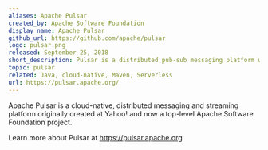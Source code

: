 ```yaml
---
aliases: Apache Pulsar
created_by: Apache Software Foundation
display_name: Apache Pulsar
github_url: https://github.com/apache/pulsar
logo: pulsar.png
released: September 25, 2018
short_description: Pulsar is a distributed pub-sub messaging platform with a very flexible messaging model and an intuitive client API.
topic: pulsar
related: Java, cloud-native, Maven, Serverless
url: https://pulsar.apache.org/
---
```

Apache Pulsar is a cloud-native, distributed messaging and streaming platform originally created at Yahoo! and now a top-level Apache Software Foundation project.

Learn more about Pulsar at https://pulsar.apache.org
